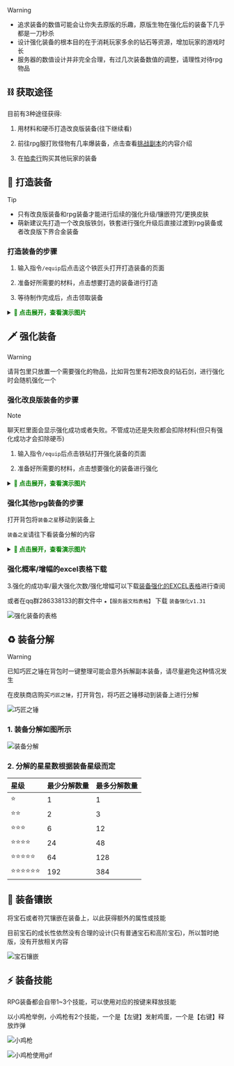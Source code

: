 > [!warning]
> + 追求装备的数值可能会让你失去原版的乐趣，原版生物在强化后的装备下几乎都是一刀秒杀
> + 设计强化装备的根本目的在于消耗玩家多余的钻石等资源，增加玩家的游戏时长
> + 服务器的数值设计并非完全合理，有过几次装备数值的调整，请理性对待rpg物品

## ⛓️ 获取途径

目前有3种途径获得:

1. 用材料和硬币打造改良版装备(往下继续看)

2. 前往rpg服打败怪物有几率爆装备，点击查看[挑战副本](boss.md)的内容介绍

3. 在[拍卖行](auction.md)购买其他玩家的装备

## 🔨 打造装备

> [!tip]
> + 只有改良版装备和rpg装备才能进行后续的强化升级/镶嵌符咒/更换皮肤
> + 萌新建议先打造一个改良版铁剑，铁套进行强化升级后直接过渡到rpg装备或者改良版下界合金装备

### 打造装备的步骤
1. 输入指令`/equip`后点击这个铁匠头打开打造装备的页面

2. 准备好所需要的材料，点击想要打造的装备进行打造

3. 等待制作完成后，点击领取装备

<details>

<summary><font color=green><b>🧷 点击展开，查看演示图片</b></font></summary>

![打造装备页面](pics/rpgitem/equip_menu.png)

![打造装备页面](pics/rpgitem/equip_menu_1.png)

![打造装备中](pics/rpgitem/equip_craft.png)

![制作完成](pics/rpgitem/equip_craft_done.png)

</details>

## 🗡️ 强化装备

> [!warning]
> 请背包里只放置一个需要强化的物品，比如背包里有2把改良的钻石剑，进行强化时会随机强化一个

### 强化改良版装备的步骤

>[!note]
> 聊天栏里面会显示强化成功或者失败。不管成功还是失败都会扣除材料(但只有强化成功才会扣除硬币)

1. 输入指令`/equip`后点击铁砧打开强化装备的页面

2. 准备好所需要的材料，点击想要强化的装备进行强化

<details>

<summary><font color=green><b>🧷 点击展开，查看演示图片</b></font></summary>

![强化装备页面](pics/rpgitem/upgrade_menu.png)

![强化装备页面2](pics/rpgitem/upgrade_menu_1.png)

![强化装备消息](pics/rpgitem/upgrade_message.png)

</details>

### 强化其他rpg装备的步骤

打开背包将`装备之星`移动到装备上

`装备之星`请往下看装备分解的内容

<details>

<summary><font color=green><b>🧷 点击展开，查看演示图片</b></font></summary>

![强化其他rpg装备](pics/rpgitem/upgrade_rpgitem.gif)


</details>

### 强化概率/增幅的excel表格下载
3.强化的成功率/最大强化次数/强化增幅可以下载[装备强化的EXCEL表格](https://gitee.com/neverlag/dripdrop_wiki/releases/download/v1.31/%E8%A3%85%E5%A4%87%E5%BC%BA%E5%8C%96v1.31.xlsx)进行查阅

或者在qq群286338133的群文件中 `★【服务器文档表格】` 下载 `装备强化v1.31`

![强化装备的表格](pics/rpgitem/upgrade_excel.png)

## ♻️ 装备分解

> [!warning]
> 已知巧匠之锤在背包时一键整理可能会意外拆解副本装备，请尽量避免这种情况发生

在皮肤商店购买`巧匠之锤`，打开背包，将巧匠之锤移动到装备上进行分解

![巧匠之锤](pics/itemskin/skin_shop_hammer.png)

### 1. 装备分解如图所示

![装备分解](pics/rpgitem/rpgitem_hammer.gif)

### 2. 分解的星星数根据装备星级而定

| 星级                      | 最少分解数量                  | 最多分解数量              |
| :------------------------- | :------------------------- | :--------------------- |
| ⭐ |1 | 1              |
| ⭐⭐ |2 | 3                 |
| ⭐⭐⭐ |6 | 12              |
| ⭐⭐⭐⭐ |24 | 48     |
| ⭐⭐⭐⭐⭐ |64 | 128    |
| ⭐⭐⭐⭐⭐⭐ |192 | 384      |


## 💎 装备镶嵌

将宝石或者符咒镶嵌在装备上，以此获得额外的属性或技能

目前宝石的成长性依然没有合理的设计(只有普通宝石和高阶宝石)，所以暂时绝版，没有开放相关内容

![宝石镶嵌](pics/rpgitem/rpgitem_gem.gif)

## ⚡ 装备技能

RPG装备都会自带1~3个技能，可以使用对应的按键来释放技能

以小鸡枪举例，小鸡枪有2个技能，一个是【左键】发射鸡蛋，一个是【右键】释放炸弹

![小鸡枪](pics/rpgitem/chicken_gun.png)

![小鸡枪使用gif](pics/rpgitem/chicken_gun_use.gif)



